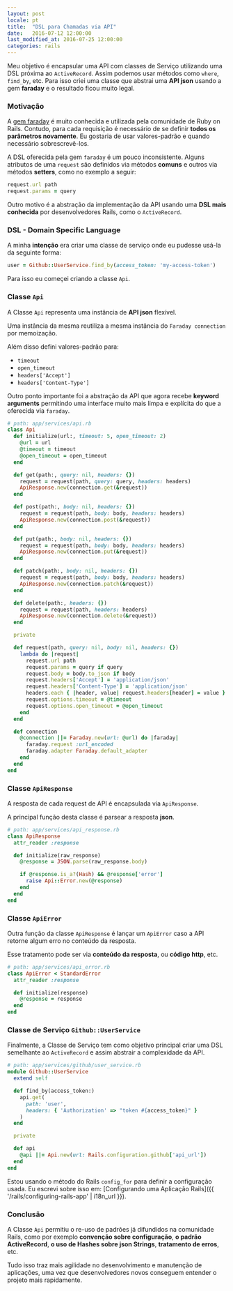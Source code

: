 ```yaml
---
layout: post
locale: pt
title:  "DSL para Chamadas via API"
date:   2016-07-12 12:00:00
last_modified_at: 2016-07-25 12:00:00
categories: rails
---
```


Meu objetivo é encapsular uma API com classes de Serviço utilizando uma DSL próxima ao `ActiveRecord`. Assim podemos usar métodos como `where`, `find_by`, etc. Para isso criei uma classe que abstrai uma **API json** usando a gem **faraday** e o resultado ficou muito legal.

### Motivação

A [gem faraday](https://github.com/lostisland/faraday) é muito conhecida e utilizada pela comunidade de Ruby on Rails. Contudo, para cada requisição é necessário de se definir **todos os parâmetros novamente**. Eu gostaria de usar valores-padrão e quando necessário sobrescrevê-los.

A DSL oferecida pela gem `faraday` é um pouco inconsistente. Alguns atributos de uma `request` são definidos via métodos **comuns** e outros via métodos **setters**, como no exemplo a seguir:

```ruby
request.url path
request.params = query
```

Outro motivo é a abstração da implementação da API usando uma **DSL mais conhecida** por desenvolvedores Rails, como o `ActiveRecord`.

### DSL - Domain Specific Language

A minha **intenção** era criar uma classe de serviço onde eu pudesse usá-la da seguinte forma:

```ruby
user = Github::UserService.find_by(access_token: 'my-access-token')
```

Para isso eu começei criando a classe `Api`.

### Classe `Api`

A Classe `Api` representa uma instância de **API json** flexível.

Uma instância da mesma reutiliza a mesma instância do `Faraday connection` por memoização.

Além disso defini valores-padrão para:

- `timeout`
- `open_timeout`
- `headers['Accept']`
- `headers['Content-Type']`

Outro ponto importante foi a abstração da API que agora recebe **keyword arguments** permitindo uma interface muito mais limpa e explícita do que a oferecida via `faraday`.

```ruby
# path: app/services/api.rb
class Api
  def initialize(url:, timeout: 5, open_timeout: 2)
    @url = url
    @timeout = timeout
    @open_timeout = open_timeout
  end

  def get(path:, query: nil, headers: {})
    request = request(path, query: query, headers: headers)
    ApiResponse.new(connection.get(&request))
  end

  def post(path:, body: nil, headers: {})
    request = request(path, body: body, headers: headers)
    ApiResponse.new(connection.post(&request))
  end

  def put(path:, body: nil, headers: {})
    request = request(path, body: body, headers: headers)
    ApiResponse.new(connection.put(&request))
  end

  def patch(path:, body: nil, headers: {})
    request = request(path, body: body, headers: headers)
    ApiResponse.new(connection.patch(&request))
  end

  def delete(path:, headers: {})
    request = request(path, headers: headers)
    ApiResponse.new(connection.delete(&request))
  end

  private

  def request(path, query: nil, body: nil, headers: {})
    lambda do |request|
      request.url path
      request.params = query if query
      request.body = body.to_json if body
      request.headers['Accept'] = 'application/json'
      request.headers['Content-Type'] = 'application/json'
      headers.each { |header, value| request.headers[header] = value }
      request.options.timeout = @timeout
      request.options.open_timeout = @open_timeout
    end
  end

  def connection
    @connection ||= Faraday.new(url: @url) do |faraday|
      faraday.request :url_encoded
      faraday.adapter Faraday.default_adapter
    end
  end
end
```

### Classe `ApiResponse`

A resposta de cada request de API é encapsulada via `ApiResponse`.

A principal função desta classe é parsear a resposta **json**.

```ruby
# path: app/services/api_response.rb
class ApiResponse
  attr_reader :response

  def initialize(raw_response)
    @response = JSON.parse(raw_response.body)

    if @response.is_a?(Hash) && @response['error']
      raise Api::Error.new(@response)
    end
  end
end
```

### Classe `ApiError`

Outra função da classe `ApiResponse` é lançar um `ApiError` caso a API retorne algum erro no conteúdo da resposta.

Esse tratamento pode ser via **conteúdo da resposta**, ou **código http**, etc.

```ruby
# path: app/services/api_error.rb
class ApiError < StandardError
  attr_reader :response

  def initialize(response)
    @response = response
  end
end
```

### Classe de Serviço `Github::UserService`

Finalmente, a Classe de Serviço tem como objetivo principal criar uma DSL semelhante ao `ActiveRecord` e assim abstrair a complexidade da API.

```ruby
# path: app/services/github/user_service.rb
module Github::UserService
  extend self

  def find_by(access_token:)
    api.get(
      path: 'user',
      headers: { 'Authorization' => "token #{access_token}" }
    )
  end

  private

  def api
    @api ||= Api.new(url: Rails.configuration.github['api_url'])
  end
end
```

Estou usando o método do Rails `config_for` para definir a configuração usada. Eu escrevi sobre isso em: [Configurando uma Aplicação Rails]({{ '/rails/configuring-rails-app' | i18n_url }}).

### Conclusão

A Classe `Api` permitiu o re-uso de padrões já difundidos na comunidade Rails, como por exemplo **convenção sobre configuração**, **o padrão ActiveRecord**, **o uso de Hashes sobre json Strings**, **tratamento de erros**, etc.

Tudo isso traz mais agilidade no desenvolvimento e manutenção de aplicações, uma vez que desenvolvedores novos conseguem entender o projeto mais rapidamente.
